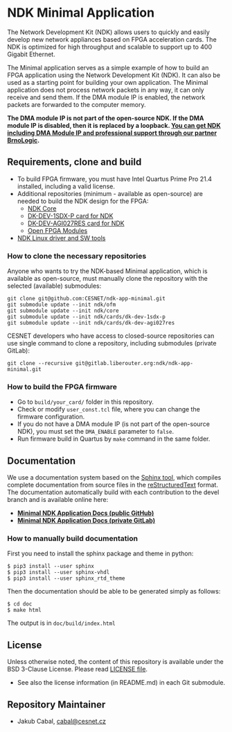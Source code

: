 # NDK Minimal Application

The Network Development Kit (NDK) allows users to quickly and easily develop new network appliances based on FPGA acceleration cards. The NDK is optimized for high throughput and scalable to support up to 400 Gigabit Ethernet.
 
The Minimal application serves as a simple example of how to build an FPGA application using the Network Development Kit (NDK). It can also be used as a starting point for building your own application. The Minimal application does not process network packets in any way, it can only receive and send them. If the DMA module IP is enabled, the network packets are forwarded to the computer memory.

**The DMA module IP is not part of the open-source NDK. If the DMA module IP is disabled, then it is replaced by a loopback. [You can get NDK including DMA Module IP and professional support through our partner BrnoLogic](https://support.brnologic.com/).**

## Requirements, clone and build

- To build FPGA firmware, you must have Intel Quartus Prime Pro 21.4 installed, including a valid license.
- Additional repositories (minimum - available as open-source) are needed to build the NDK design for the FPGA:
    - [NDK Core](https://github.com/CESNET/ndk-core/)
    - [DK-DEV-1SDX-P card for NDK](https://github.com/CESNET/ndk-card-dk-dev-1sdx-p/)
    - [DK-DEV-AGI027RES card for NDK](https://github.com/CESNET/ndk-card-dk-dev-agi027res/)
    - [Open FPGA Modules](https://github.com/CESNET/ofm/)
- [NDK Linux driver and SW tools](https://github.com/CESNET/ndk-sw)

### How to clone the necessary repositories

Anyone who wants to try the NDK-based Minimal application, which is available as open-source, must manually clone the repository with the selected (available) submodules:

```
git clone git@github.com:CESNET/ndk-app-minimal.git
git submodule update --init ndk/ofm
git submodule update --init ndk/core
git submodule update --init ndk/cards/dk-dev-1sdx-p
git submodule update --init ndk/cards/dk-dev-agi027res
```

CESNET developers who have access to closed-source repositories can use single command to clone a repository, including submodules (private GitLab):
```
git clone --recursive git@gitlab.liberouter.org:ndk/ndk-app-minimal.git
```

### How to build the FPGA firmware

- Go to `build/your_card/` folder in this repository.
- Check or modify `user_const.tcl` file, where you can change the firmware configuration.
- If you do not have a DMA module IP (is not part of the open-source NDK), you must set the `DMA_ENABLE` parameter to `false`.
- Run firmware build in Quartus by `make` command in the same folder.

## Documentation

We use a documentation system based on the [Sphinx tool](https://www.sphinx-doc.org), which compiles complete documentation from source files in the [reStructuredText](https://docutils.sourceforge.io/rst.html) format. The documentation automatically build with each contribution to the devel branch and is available online here:
- [**Minimal NDK Application Docs (public GitHub)**](https://cesnet.github.io/ndk-app-minimal/)
- [**Minimal NDK Application Docs (private GitLab)**](https://ndk.gitlab.liberouter.org:5051/ndk-app-minimal/)

### How to manually build documentation

First you need to install the sphinx package and theme in python:
```
$ pip3 install --user sphinx
$ pip3 install --user sphinx-vhdl
$ pip3 install --user sphinx_rtd_theme
```

Then the documentation should be able to be generated simply as follows:
```
$ cd doc
$ make html
```

The output is in `doc/build/index.html`

## License

Unless otherwise noted, the content of this repository is available under the BSD 3-Clause License. Please read [LICENSE file](LICENSE).

- See also the license information (in README.md) in each Git submodule.

## Repository Maintainer

- Jakub Cabal, cabal@cesnet.cz
